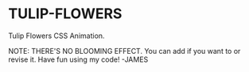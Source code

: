 # TULIP-FLOWERS
Tulip Flowers CSS Animation.

NOTE: THERE'S NO BLOOMING EFFECT. You can add if you want to or revise it. Have fun using my code!
-JAMES
